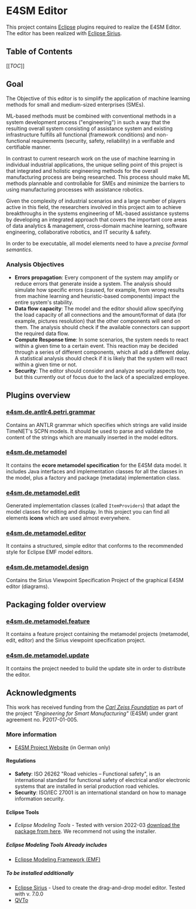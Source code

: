 # E4SM Editor
This project contains [Eclipse](https://eclipse.org) plugins required to realize the E4SM Editor. The editor has been realized with [Eclipse Sirius](https://www.eclipse.org/sirius/).

## Table of Contents
 [[_TOC_]]

## Goal
The Objective of this editor is to simplify the application of machine learning methods for small and medium-sized enterprises (SMEs).

ML-based methods must be combined with conventional methods in a system development process ("engineering") in such a way that the resulting overall system consisting of assistance system and existing infrastructure fulfills all functional (framework conditions) and non-functional requirements (security, safety, reliability) in a verifiable and certifiable manner.

In contrast to current research work on the use of machine learning in individual industrial applications, the unique selling point of this project is that integrated and holistic engineering methods for the overall manufacturing process are being researched. This process should make ML methods plannable and controllable for SMEs and minimize the barriers to using manufacturing processes with assistance robotics.

Given the complexity of industrial scenarios and a large number of players active in this field, the researchers involved in this project aim to achieve breakthroughs in the systems engineering of ML-based assistance systems by developing an integrated approach that covers the important core areas of data analytics & management, cross-domain machine learning, software engineering, collaborative robotics, and IT security & safety.

In order to be executable, all model elements need to have a *precise formal semantics*.

### Analysis Objectives
- **Errors propagation**: Every component of the system may amplify or reduce errors that generate inside a system. The analysis should simulate how specific errors (caused, for example, from wrong results from machine learning and heuristic-based components) impact the entire system's stability.
- **Data flow capacity**: The model and the editor should allow specifying the load capacity of all connections and the amount/format of data (for example, pictures resolution) that the other components will send on them. The analysis should check if the available connectors can support the required data flow.
- **Compute Response time**: In some scenarios, the system needs to react within a given time to a certain event. This reaction may be decided through a series of different components, which all add a different delay. A statistical analysis should check if it is likely that the system will react within a given time or not.
- **Security**: The editor should consider and analyze security aspects too, but this currently out of focus due to the lack of a specialized employee.

## Plugins overview
### [e4sm.de.antlr4.petri.grammar](plugins/e4sm.de.antlr4.petri.grammar)
Contains an ANTLR grammar which specifies which strings are valid inside TimeNET's SCPN models. It should be used to parse and validate the content of the strings which are manually inserted in the model editors.

### [e4sm.de.metamodel](plugins/e4sm.de.metamodel)
It contains the **ecore metamodel specification** for the E4SM data model. It includes Java interfaces and implementation classes for all the classes in the model, plus a factory and package (metadata) implementation class.

### [e4sm.de.metamodel.edit](plugins/e4sm.de.metamodel.edit)
Generated implementation classes (called `ItemProviders`) that adapt the model classes for editing and display. In this project you can find all elements **icons** which are used almost everywhere.

### [e4sm.de.metamodel.editor](plugins/e4sm.de.metamodel.editor)
It contains a structured, simple editor that conforms to the recommended style for Eclipse EMF model editors.

### [e4sm.de.metamodel.design](plugins/e4sm.de.metamodel.design)
Contains the Sirius Viewpoint Specification Project of the graphical E4SM editor (diagrams).

## Packaging folder overview
### [e4sm.de.metamodel.feature](packaging/e4sm.de.metamodel.feature)
It contains a feature project containing the metamodel projects (metamodel, edit, editor) and the Sirius viewpoint specification project.

### [e4sm.de.metamodel.update](packaging/e4sm.de.metamodel.update)
It contains the project needed to build the update site in order to distribute the editor.

## Acknowledgments
This work has received funding from the _[Carl Zeiss Foundation](https://www.carl-zeiss-stiftung.de/english)_ as part of the project _"Engineering for Smart Manufacturing"_ (E4SM) under grant agreement no. P2017-01-005.

### More information
- [E4SM Project Website](https://e4sm-projekt.de) (in German only)
#### Regulations
- **Safety**: ISO 26262 "Road vehicles – Functional safety", is an international standard for functional safety of electrical and/or electronic systems that are installed in serial production road vehicles.
- **Security**: ISO/IEC 27001 is an international standard on how to manage information security.

#### Eclipse Tools
- *Eclipse Modeling Tools* - Tested with version 2022-03 [download the package from here](https://www.eclipse.org/downloads/packages/). We recommend not using the installer.
##### Eclipse Modeling Tools Already includes
- [Eclipse Modeling Framework (EMF)](https://www.eclipse.org/modeling/emf/)
##### To be installed additionally
- [Eclipse Sirius](https://www.eclipse.org/sirius) - Used to create the drag-and-drop model editor. Tested with v. 7.0.0
- [QVTo](https://projects.eclipse.org/projects/modeling.mmt.qvt-oml)
